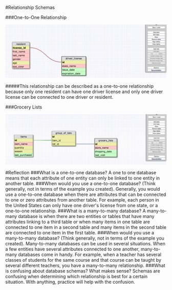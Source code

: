 #Relationship Schemas

###One-to-One Relationship

![alt text](imgs/one-to-one.png "One-to-One schema")

#####This relationship can be described as a one-to-one relationship because only one resident can have one driver license and only one driver license can be connected to one driver or resident.

###Grocery Lists

![alt text](imgs/one-to-many.png "One-to-Many schema")

#Reflection
###What is a one-to-one database?
  A one to one database means that each attribute of one entity can only be linked to one entity in another table.
###When would you use a one-to-one database? (Think generally, not in terms of the example you created).
  Generally, you would use a one-to-one database when there are attributes that can be connected to one or zero attributes from another table. For example, each person in the United States can only have one driver's license from one state, or a one-to-one relationship.
###What is a many-to-many database?
  A many-to-many database is when there are two entities or tables that have many attributes linking to a third table or when many items in one table are connected to one item in a second table and many items in the second table are connected to one item in the first table.
###When would you use a many-to-many database? (Think generally, not in terms of the example you created).
  Many-to-many databases can be used in several situations. When a few entities have several attributes connected to one another, many-to-many databases come in handy. For example, when a teacher has several classes of students for the same course and that course can be taught by several different teachers, you have a many-to-many relationship.
###What is confusing about database schemas? What makes sense?
  Schemas are confusing when determining which relationship is best for a certain situation. With anything, practice will help with the confusion.
